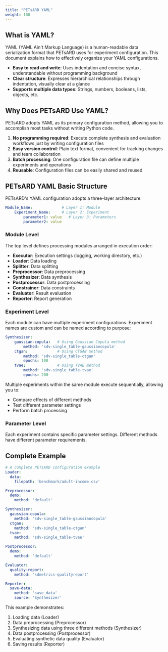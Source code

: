 ```yaml
---
title: "PETsARD YAML"
weight: 100
---
```


<!--
Documentation Writing Principles (for roo code reference):

### YAML-First Documentation
- Target **YAML users** as the primary audience
- Provide detailed explanations of all options configurable in YAML
- Include complete YAML configuration examples
- **Users should prioritize consulting YAML documentation**

### Documentation Standards

#### Avoid Cross-Links
- **Do not use internal links**: Avoid cross-page links as document structure may change
- **Self-contained**: Each page should contain complete information without depending on other pages

#### Use Bullet Points Instead of Multi-level Headings
- **Simplify hierarchy**: Use bullet format for parameter descriptions, avoid excessive heading levels
- **Improve readability**: Use bullets and indentation to express structure for cleaner, more readable documentation
- **Reduce whitespace**: Avoid large amounts of whitespace from individual parameter headings

#### Option Description Principles
- **YAML first**: All configuration options and detailed descriptions are in YAML documentation
- **Complete descriptions**: Each parameter should include type, default value, examples
- **Avoid duplication**: Maintain detailed descriptions only in YAML documentation, not in Python API

#### Structured Information
- **From simple to advanced**: Progress from basic usage to advanced options
- **Complete examples**: Provide multiple examples from simple to complex
- **Practice-oriented**: Start from actual use cases
-->

## What is YAML?

YAML (YAML Ain't Markup Language) is a human-readable data serialization format that PETsARD uses for experiment configuration. This document explains how to effectively organize your YAML configurations.

- **Easy to read and write**: Uses indentation and concise syntax, understandable without programming background
- **Clear structure**: Expresses hierarchical relationships through indentation, visually clear at a glance
- **Supports multiple data types**: Strings, numbers, booleans, lists, objects, etc.

## Why Does PETsARD Use YAML?

PETsARD adopts YAML as its primary configuration method, allowing you to accomplish most tasks without writing Python code.

1. **No programming required**: Execute complete synthesis and evaluation workflows just by writing configuration files
2. **Easy version control**: Plain text format, convenient for tracking changes and team collaboration
3. **Batch processing**: One configuration file can define multiple experiments and operations
4. **Reusable**: Configuration files can be easily shared and reused
<!-- 5. **Environment variable support**: Sensitive information (like API keys) can be protected using environment variables -->

## PETsARD YAML Basic Structure

PETsARD's YAML configuration adopts a three-layer architecture:

```yaml
Module_Name:             # Layer 1: Module
    Experiment_Name:     # Layer 2: Experiment
        parameter1: value   # Layer 3: Parameters
        parameter2: value
```

### Module Level

The top level defines processing modules arranged in execution order:

- **Executor**: Execution settings (logging, working directory, etc.)
- **Loader**: Data loading
- **Splitter**: Data splitting
- **Preprocessor**: Data preprocessing
- **Synthesizer**: Data synthesis
- **Postprocessor**: Data postprocessing
- **Constrainer**: Data constraints
- **Evaluator**: Result evaluation
- **Reporter**: Report generation

### Experiment Level

Each module can have multiple experiment configurations. Experiment names are custom and can be named according to purpose:

```yaml
Synthesizer:
    gaussian-copula:   # Using Gaussian Copula method
        method: 'sdv-single_table-gaussiancopula'
    ctgan:             # Using CTGAN method
        method: 'sdv-single_table-ctgan'
        epochs: 100
    tvae:              # Using TVAE method  
        method: 'sdv-single_table-tvae'
        epochs: 200
```

Multiple experiments within the same module execute sequentially, allowing you to:
- Compare effects of different methods
- Test different parameter settings
- Perform batch processing

### Parameter Level

Each experiment contains specific parameter settings. Different methods have different parameter requirements.

## Complete Example

```yaml
# A complete PETsARD configuration example
Loader:
  data:
    filepath: 'benchmark/adult-income.csv'

Preprocessor:
  demo:
    method: 'default'

Synthesizer:
  gaussian-copula:
    method: 'sdv-single_table-gaussiancopula'
  ctgan:
    method: 'sdv-single_table-ctgan'
  tvae:
    method: 'sdv-single_table-tvae'

Postprocessor:
  demo:
    method: 'default'

Evaluator:
  quality-report:
    method: 'sdmetrics-qualityreport'

Reporter:
  save-data:
    method: 'save_data'
    source: 'Synthesizer'
```

This example demonstrates:
1. Loading data (Loader)
2. Data preprocessing (Preprocessor)
3. Synthesizing data using three different methods (Synthesizer)
4. Data postprocessing (Postprocessor)
5. Evaluating synthetic data quality (Evaluator)
6. Saving results (Reporter)